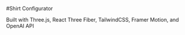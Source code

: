#Shirt Configurator

Built with Three.js, React Three Fiber, TailwindCSS, Framer Motion, and OpenAI API
